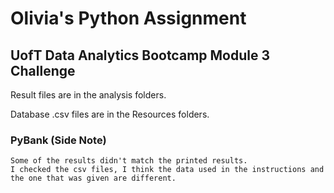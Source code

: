 # Olivia's Python Assignment
## UofT Data Analytics Bootcamp Module 3 Challenge 

Result files are in the analysis folders.

Database .csv files are in the Resources folders.


### PyBank (Side Note)
    Some of the results didn't match the printed results.
    I checked the csv files, I think the data used in the instructions and the one that was given are different.
